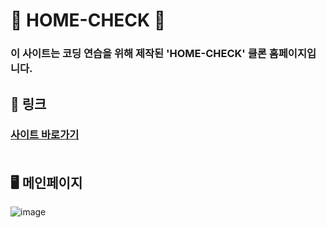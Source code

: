 # 💒 HOME-CHECK 💒
### 이 사이트는 코딩 연습을 위해 제작된 'HOME-CHECK' 클론 홈페이지입니다.
## 🚀 링크
### [사이트 바로가기](https://goseongho.github.io/home-check/) <br><br>
## 🖥 메인페이지
![image](https://github.com/goseongho/home-check/assets/152961741/ebda9436-4139-4a9b-a746-901178ebd9f6)
